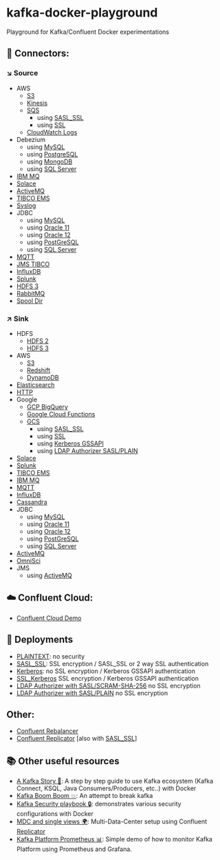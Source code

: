 # kafka-docker-playground

Playground for Kafka/Confluent Docker experimentations

## 🔗 Connectors:

### ↘️ Source

* AWS
    * [S3](connect/connect-s3-source)
    * [Kinesis](connect/connect-kinesis-source)
    * [SQS](connect/connect-sqs-source)
        * using [SASL_SSL](connect/connect-sqs-source/README.md#with-sasl_ssl-authentication)
        * using [SSL](connect/connect-sqs-source/README.md#with-ssl-authentication)
    * [CloudWatch Logs](connect/connect-aws-cloudwatch-source)
* Debezium
    * using [MySQL](connect/connect-debezium-mysql-source)
    * using [PostgreSQL](connect/connect-debezium-postgresql-source)
    * using [MongoDB](connect/connect-debezium-mongodb-source)
    * using [SQL Server](connect/connect-debezium-sqlserver-source)
* [IBM MQ](connect/connect-ibm-mq-source)
* [Solace](connect/connect-solace-source)
* [ActiveMQ](connect/connect-active-mq-source)
* [TIBCO EMS](connect/connect-tibco-source)
* [Syslog](connect/connect-syslog-source)
* JDBC
    * using [MySQL](connect/connect-jdbc-mysql-source)
    * using [Oracle 11](connect/connect-jdbc-oracle11-source)
    * using [Oracle 12](connect/connect-jdbc-oracle12-source)
    * using [PostGreSQL](connect/connect-jdbc-postgresql-source)
    * using [SQL Server](connect/connect-jdbc-sqlserver-source)
* [MQTT](connect/connect-mqtt-source)
* [JMS TIBCO](connect/connect-jms-tibco-source)
* [InfluxDB](connect/connect-influxdb-source)
* [Splunk](connect/connect-splunk-source)
* [HDFS 3](connect/connect-hdfs3-source)
* [RabbitMQ](connect/connect-rabbitmq-source)
* [Spool Dir](connect/connect-spool-dir-source)

### ↗️ Sink

* HDFS
    * [HDFS 2](connect/connect-hdfs-sink)
    * [HDFS 3](connect/connect-hdfs3-sink)
* AWS
    * [S3](connect/connect-s3-sink)
    * [Redshift](connect/connect-aws-redshift-sink)
    * [DynamoDB](connect/connect-aws-dynamodb-sink)
* [Elasticsearch](connect/connect-elasticsearch-sink)
* [HTTP](connect/connect-http-sink)
* Google
    * [GCP BigQuery](connect/connect-gcp-bigquery-sink)
    * [Google Cloud Functions](connect/connect-google-cloud-functions-sink)
    * [GCS](connect/connect-gcs-sink)
        * using [SASL_SSL](connect/connect-gcs-sink/README.md#with-sasl_ssl-authentication)
        * using [SSL](connect/connect-gcs-sink/README.md#with-ssl-authentication)
        * using [Kerberos GSSAPI](connect/connect-gcs-sink/README.md#with-kerberos-gssapi-authentication)
        * using [LDAP Authorizer SASL/PLAIN](connect/connect-gcs-sink/README.md#with-ldap-authorizer-with-saslplain)
* [Solace](connect/connect-solace-sink)
* [Splunk](connect/connect-splunk-sink)
* [TIBCO EMS](connect/connect-tibco-sink)
* [IBM MQ](connect/connect-ibm-mq-sink)
* [MQTT](connect/connect-mqtt-sink)
* [InfluxDB](connect/connect-influxdb-sink)
* [Cassandra](connect/connect-cassandra-sink)
* JDBC
    * using [MySQL](connect/connect-jdbc-mysql-sink)
    * using [Oracle 11](connect/connect-jdbc-oracle11-sink)
    * using [Oracle 12](connect/connect-jdbc-oracle12-sink)
    * using [PostGreSQL](connect/connect-jdbc-postgresql-sink)
    * using [SQL Server](connect/connect-jdbc-sqlserver-sink)
* [ActiveMQ](connect/connect-active-mq-sink)
* [OmniSci](connect/connect-omnisci-sink)
* JMS
    * using [ActiveMQ](connect/connect-jms-active-mq-sink)

## ☁️ Confluent Cloud:

* [Confluent Cloud Demo](ccloud/ccloud-demo)


## 🔐 Deployments

* [PLAINTEXT](environment/plaintext): no security
* [SASL_SSL](environment/sasl-ssl): SSL encryption / SASL_SSL or 2 way SSL authentication
* [Kerberos](environment/kerberos): no SSL encryption / Kerberos GSSAPI authentication
* [SSL_Kerberos](environment/ssl_kerberos) SSL encryption / Kerberos GSSAPI authentication
* [LDAP Authorizer with SASL/SCRAM-SHA-256](environment/ldap_authorizer_sasl_scram) no SSL encryption
* [LDAP Authorizer with SASL/PLAIN](environment/ldap_authorizer_sasl_plain) no SSL encryption

## Other:

* [Confluent Rebalancer](other/rebalancer)
* [Confluent Replicator](connect/connect-replicator) [also with [SASL_SSL](connect/connect-replicator/README.md#with-sasl_ssl-authentication)]

## 📚 Other useful resources

* [A Kafka Story 📖](https://github.com/framiere/a-kafka-story): A step by step guide to use Kafka ecosystem (Kafka Connect, KSQL, Java Consumers/Producers, etc..) with Docker
* [Kafka Boom Boom 💥](https://github.com/Dabz/kafka-boom-boom): An attempt to break kafka
* [Kafka Security playbook 🔒](https://github.com/Dabz/kafka-security-playbook): demonstrates various security configurations with Docker
* [MDC and single views 🌍](https://github.com/framiere/mdc-with-replicator-and-regexrouter): Multi-Data-Center setup using Confluent [Replicator](https://docs.confluent.io/current/connect/kafka-connect-replicator/index.html)
* [Kafka Platform Prometheus 📊](https://github.com/jeanlouisboudart/kafka-platform-prometheus): Simple demo of how to monitor Kafka Platform using Prometheus and Grafana.